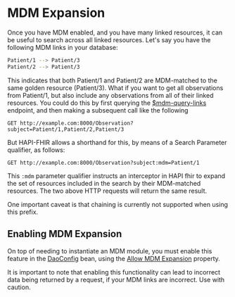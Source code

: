 # MDM Expansion

Once you have MDM enabled, and you have many linked resources, it can be useful to search across all linked resources. Let's say you have the following MDM links in your database:
```bash
Patient/1 --> Patient/3
Patient/2 --> Patient/3
```
This indicates that both Patient/1 and Patient/2 are MDM-matched to the same golden resource (Patient/3).
What if you want to get all observations from Patient/1, but also include any observations from all of their linked resources. You could do this by first querying the [$mdm-query-links](/docs/server_jpa_mdm/mdm_operations.html) endpoint, and then making a subsequent call like the following
```http request
GET http://example.com:8000/Observation?subject=Patient/1,Patient/2,Patient/3
```

But HAPI-FHIR allows a shorthand for this, by means of a Search Parameter qualifier, as follows: 
```http request
GET http://example.com:8000/Observation?subject:mdm=Patient/1
```

This `:mdm` parameter qualifier instructs an interceptor in HAPI fhir to expand the set of resources included in the search by their MDM-matched resources. The two above HTTP requests will return the same result. 


<div class="helpWarningCalloutBox">
One important caveat is that chaining is currently not supported when using this prefix.
</div>

## Enabling MDM Expansion

On top of needing to instantiate an MDM module, you must enable this feature in
the [DaoConfig](/hapi-fhir/apidocs/hapi-fhir-storage/ca/uhn/fhir/jpa/api/config/DaoConfig.html) bean, using
the [Allow MDM Expansion](/hapi-fhir/apidocs/hapi-fhir-storage/ca/uhn/fhir/jpa/api/config/DaoConfig.html#setAllowMdmExpansion(boolean))
property.

<div class="helpWarningCalloutBox">
It is important to note that enabling this functionality can lead to incorrect data being returned by a request, if your MDM links are incorrect. Use with caution.
</div>


